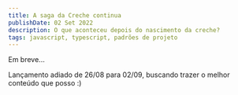 ```yaml
---
title: A saga da Creche continua
publishDate: 02 Set 2022
description: O que aconteceu depois do nascimento da creche?
tags: javascript, typescript, padrões de projeto
---
```



Em breve...

Lançamento adiado de 26/08 para 02/09, buscando trazer o melhor conteúdo que posso :)
